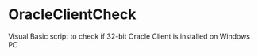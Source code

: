 # OracleClientCheck
Visual Basic script to check if 32-bit Oracle Client is installed on Windows PC
